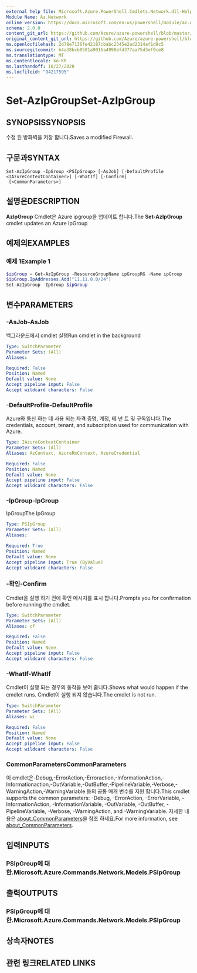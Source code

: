 ```yaml
---
external help file: Microsoft.Azure.PowerShell.Cmdlets.Network.dll-Help.xml
Module Name: Az.Network
online version: https://docs.microsoft.com/en-us/powershell/module/az.network/set-azipgroup
schema: 2.0.0
content_git_url: https://github.com/Azure/azure-powershell/blob/master/src/Network/Network/help/Set-AzIpGroup.md
original_content_git_url: https://github.com/Azure/azure-powershell/blob/master/src/Network/Network/help/Set-AzIpGroup.md
ms.openlocfilehash: 2d78e7136fe42187cbabc2345e2ad2314af1d9c5
ms.sourcegitcommit: b4a38bcb0501a9016a4998efd377aa75d3ef9ce8
ms.translationtype: MT
ms.contentlocale: ko-KR
ms.lasthandoff: 10/27/2020
ms.locfileid: "94217595"
---
```

# <span data-ttu-id="b9c77-101">Set-AzIpGroup</span><span class="sxs-lookup"><span data-stu-id="b9c77-101">Set-AzIpGroup</span></span>

## <span data-ttu-id="b9c77-102">SYNOPSIS</span><span class="sxs-lookup"><span data-stu-id="b9c77-102">SYNOPSIS</span></span>
<span data-ttu-id="b9c77-103">수정 된 방화벽을 저장 합니다.</span><span class="sxs-lookup"><span data-stu-id="b9c77-103">Saves a modified Firewall.</span></span>

## <span data-ttu-id="b9c77-104">구문과</span><span class="sxs-lookup"><span data-stu-id="b9c77-104">SYNTAX</span></span>

```
Set-AzIpGroup -IpGroup <PSIpGroup> [-AsJob] [-DefaultProfile <IAzureContextContainer>] [-WhatIf] [-Confirm]
 [<CommonParameters>]
```

## <span data-ttu-id="b9c77-105">설명은</span><span class="sxs-lookup"><span data-stu-id="b9c77-105">DESCRIPTION</span></span>
<span data-ttu-id="b9c77-106">**AzIpGroup** Cmdlet은 Azure ipgroup을 업데이트 합니다.</span><span class="sxs-lookup"><span data-stu-id="b9c77-106">The **Set-AzIpGroup** cmdlet updates an Azure IpGroup</span></span>

## <span data-ttu-id="b9c77-107">예제의</span><span class="sxs-lookup"><span data-stu-id="b9c77-107">EXAMPLES</span></span>

### <span data-ttu-id="b9c77-108">예제 1</span><span class="sxs-lookup"><span data-stu-id="b9c77-108">Example 1</span></span>
```powershell
$ipGroup = Get-AzIpGroup -ResourceGroupName ipGroupRG -Name ipGroup
$ipGroup.IpAddresses.Add("11.11.0.0/24")
Set-AzIpGroup -IpGroup $ipGroup
```

## <span data-ttu-id="b9c77-109">변수</span><span class="sxs-lookup"><span data-stu-id="b9c77-109">PARAMETERS</span></span>

### <span data-ttu-id="b9c77-110">-AsJob</span><span class="sxs-lookup"><span data-stu-id="b9c77-110">-AsJob</span></span>
<span data-ttu-id="b9c77-111">백그라운드에서 cmdlet 실행</span><span class="sxs-lookup"><span data-stu-id="b9c77-111">Run cmdlet in the background</span></span>

```yaml
Type: SwitchParameter
Parameter Sets: (All)
Aliases:

Required: False
Position: Named
Default value: None
Accept pipeline input: False
Accept wildcard characters: False
```

### <span data-ttu-id="b9c77-112">-DefaultProfile</span><span class="sxs-lookup"><span data-stu-id="b9c77-112">-DefaultProfile</span></span>
<span data-ttu-id="b9c77-113">Azure와 통신 하는 데 사용 되는 자격 증명, 계정, 테 넌 트 및 구독입니다.</span><span class="sxs-lookup"><span data-stu-id="b9c77-113">The credentials, account, tenant, and subscription used for communication with Azure.</span></span>

```yaml
Type: IAzureContextContainer
Parameter Sets: (All)
Aliases: AzContext, AzureRmContext, AzureCredential

Required: False
Position: Named
Default value: None
Accept pipeline input: False
Accept wildcard characters: False
```

### <span data-ttu-id="b9c77-114">-IpGroup</span><span class="sxs-lookup"><span data-stu-id="b9c77-114">-IpGroup</span></span>
<span data-ttu-id="b9c77-115">IpGroup</span><span class="sxs-lookup"><span data-stu-id="b9c77-115">The IpGroup</span></span>

```yaml
Type: PSIpGroup
Parameter Sets: (All)
Aliases:

Required: True
Position: Named
Default value: None
Accept pipeline input: True (ByValue)
Accept wildcard characters: False
```

### <span data-ttu-id="b9c77-116">-확인</span><span class="sxs-lookup"><span data-stu-id="b9c77-116">-Confirm</span></span>
<span data-ttu-id="b9c77-117">Cmdlet을 실행 하기 전에 확인 메시지를 표시 합니다.</span><span class="sxs-lookup"><span data-stu-id="b9c77-117">Prompts you for confirmation before running the cmdlet.</span></span>

```yaml
Type: SwitchParameter
Parameter Sets: (All)
Aliases: cf

Required: False
Position: Named
Default value: None
Accept pipeline input: False
Accept wildcard characters: False
```

### <span data-ttu-id="b9c77-118">-WhatIf</span><span class="sxs-lookup"><span data-stu-id="b9c77-118">-WhatIf</span></span>
<span data-ttu-id="b9c77-119">Cmdlet이 실행 되는 경우의 동작을 보여 줍니다.</span><span class="sxs-lookup"><span data-stu-id="b9c77-119">Shows what would happen if the cmdlet runs.</span></span>
<span data-ttu-id="b9c77-120">Cmdlet이 실행 되지 않습니다.</span><span class="sxs-lookup"><span data-stu-id="b9c77-120">The cmdlet is not run.</span></span>

```yaml
Type: SwitchParameter
Parameter Sets: (All)
Aliases: wi

Required: False
Position: Named
Default value: None
Accept pipeline input: False
Accept wildcard characters: False
```

### <span data-ttu-id="b9c77-121">CommonParameters</span><span class="sxs-lookup"><span data-stu-id="b9c77-121">CommonParameters</span></span>
<span data-ttu-id="b9c77-122">이 cmdlet은-Debug,-ErrorAction,-Erroraction,-InformationAction,-Informationaction,-OutVariable,-OutBuffer,-PipelineVariable,-Verbose,-WarningAction,-WarningVariable 등의 공통 매개 변수를 지원 합니다.</span><span class="sxs-lookup"><span data-stu-id="b9c77-122">This cmdlet supports the common parameters: -Debug, -ErrorAction, -ErrorVariable, -InformationAction, -InformationVariable, -OutVariable, -OutBuffer, -PipelineVariable, -Verbose, -WarningAction, and -WarningVariable.</span></span> <span data-ttu-id="b9c77-123">자세한 내용은 [about_CommonParameters](http://go.microsoft.com/fwlink/?LinkID=113216)을 참조 하세요.</span><span class="sxs-lookup"><span data-stu-id="b9c77-123">For more information, see [about_CommonParameters](http://go.microsoft.com/fwlink/?LinkID=113216).</span></span>

## <span data-ttu-id="b9c77-124">입력</span><span class="sxs-lookup"><span data-stu-id="b9c77-124">INPUTS</span></span>

### <span data-ttu-id="b9c77-125">PSIpGroup에 대 한.</span><span class="sxs-lookup"><span data-stu-id="b9c77-125">Microsoft.Azure.Commands.Network.Models.PSIpGroup</span></span>

## <span data-ttu-id="b9c77-126">출력</span><span class="sxs-lookup"><span data-stu-id="b9c77-126">OUTPUTS</span></span>

### <span data-ttu-id="b9c77-127">PSIpGroup에 대 한.</span><span class="sxs-lookup"><span data-stu-id="b9c77-127">Microsoft.Azure.Commands.Network.Models.PSIpGroup</span></span>

## <span data-ttu-id="b9c77-128">상속자</span><span class="sxs-lookup"><span data-stu-id="b9c77-128">NOTES</span></span>

## <span data-ttu-id="b9c77-129">관련 링크</span><span class="sxs-lookup"><span data-stu-id="b9c77-129">RELATED LINKS</span></span>
